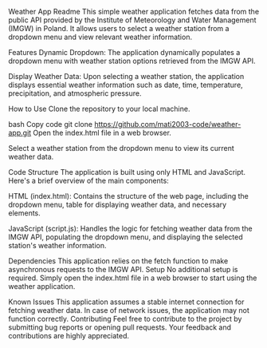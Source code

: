 Weather App Readme
This simple weather application fetches data from the public API provided by the Institute of Meteorology and Water Management (IMGW) in Poland. It allows users to select a weather station from a dropdown menu and view relevant weather information.

Features
Dynamic Dropdown: The application dynamically populates a dropdown menu with weather station options retrieved from the IMGW API.

Display Weather Data: Upon selecting a weather station, the application displays essential weather information such as date, time, temperature, precipitation, and atmospheric pressure.

How to Use
Clone the repository to your local machine.

bash
Copy code
git clone https://github.com/mati2003-code/weather-app.git
Open the index.html file in a web browser.

Select a weather station from the dropdown menu to view its current weather data.

Code Structure
The application is built using only HTML and JavaScript. Here's a brief overview of the main components:

HTML (index.html): Contains the structure of the web page, including the dropdown menu, table for displaying weather data, and necessary elements.

JavaScript (script.js): Handles the logic for fetching weather data from the IMGW API, populating the dropdown menu, and displaying the selected station's weather information.

Dependencies
This application relies on the fetch function to make asynchronous requests to the IMGW API.
Setup
No additional setup is required. Simply open the index.html file in a web browser to start using the weather application.

Known Issues
This application assumes a stable internet connection for fetching weather data. In case of network issues, the application may not function correctly.
Contributing
Feel free to contribute to the project by submitting bug reports or opening pull requests. Your feedback and contributions are highly appreciated.
